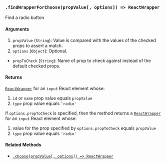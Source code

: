 ### `.findWrapperForChoose(propValue[, options]) => ReactWrapper`

Find a radio button

#### Arguments

1. `propValue` (`String`): Value is compared with the values of the checked props to assert a match.
2. `options` (`Object`): Optional.
  * `propToCheck` (`String`): Name of prop to check against instead of the default checked props.

#### Returns

[`ReactWrapper`][react-wrapper] for an `input` React element whose:
  1. `id` or `name` prop value equals `propValue`
  2. `type` prop value equals `'radio'`

If `options.propToCheck` is specified, then the method returns a
[`ReactWrapper`][react-wrapper] for an `input` React element whose:
  1. value for the prop specified by `options.propToCheck` equals `propValue`
  2. `type` prop value equals `'radio'`

#### Related Methods

- [`.choose(propValue[, options]) => ReactWrapper`](choose.md)

[react-wrapper]: https://github.com/airbnb/enzyme/blob/master/docs/api/mount.md#reactwrapper-api
